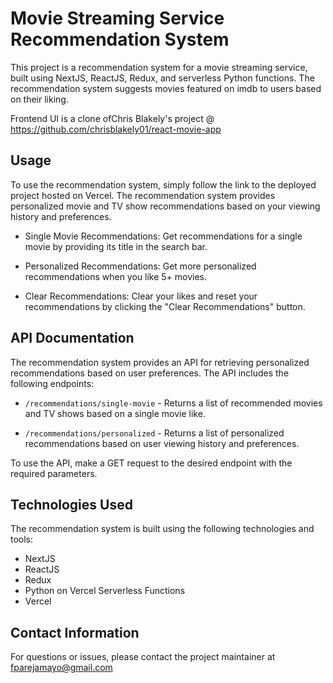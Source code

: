 # Movie Streaming Service Recommendation System

This project is a recommendation system for a movie streaming service, built using NextJS, ReactJS, Redux, and serverless Python functions. The recommendation system suggests movies featured on imdb to users based on their liking.

Frontend UI is a clone ofChris Blakely's project @ https://github.com/chrisblakely01/react-movie-app

## Usage

To use the recommendation system, simply follow the link to the deployed project hosted on Vercel. The recommendation system provides personalized movie and TV show recommendations based on your viewing history and preferences.

- Single Movie Recommendations: Get recommendations for a single movie by providing its title in the search bar.

- Personalized Recommendations: Get more personalized recommendations when you like 5+ movies.

- Clear Recommendations: Clear your likes and reset your recommendations by clicking the "Clear Recommendations" button.

## API Documentation

The recommendation system provides an API for retrieving personalized recommendations based on user preferences. The API includes the following endpoints:

- `/recommendations/single-movie` - Returns a list of recommended movies and TV shows based on a single movie like.

- `/recommendations/personalized` - Returns a list of personalized recommendations based on user viewing history and preferences.

To use the API, make a GET request to the desired endpoint with the required parameters.

## Technologies Used

The recommendation system is built using the following technologies and tools:

- NextJS
- ReactJS
- Redux
- Python on Vercel Serverless Functions
- Vercel

## Contact Information

For questions or issues, please contact the project maintainer at fparejamayo@gmail.com
